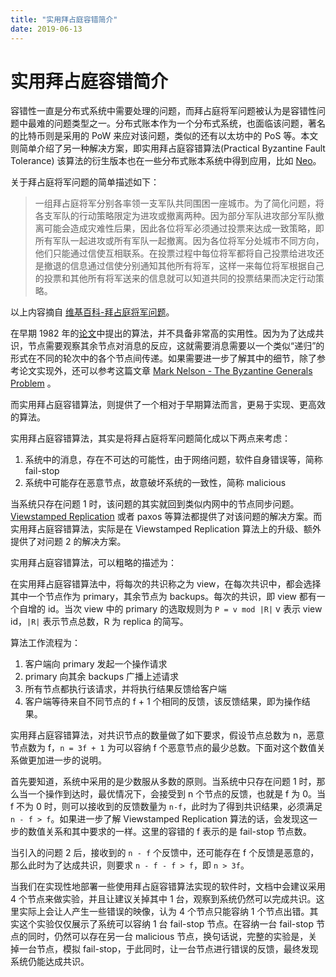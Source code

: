 ```yaml
---
title: "实用拜占庭容错简介"
date: 2019-06-13
---
```

# 实用拜占庭容错简介

容错性一直是分布式系统中需要处理的问题，而拜占庭将军问题被认为是容错性问题中最难的问题类型之一。分布式账本作为一个分布式系统，也面临该问题，著名的比特币则是采用的 PoW 来应对该问题，类似的还有以太坊中的 PoS 等。本文则简单介绍了另一种解决方案，即实用拜占庭容错算法(Practical Byzantine Fault Tolerance) 该算法的衍生版本也在一些分布式账本系统中得到应用，比如 [Neo](https://neo.org)。

关于拜占庭将军问题的简单描述如下：

> 一组拜占庭将军分别各率领一支军队共同围困一座城市。为了简化问题，将各支军队的行动策略限定为进攻或撤离两种。因为部分军队进攻部分军队撤离可能会造成灾难性后果，因此各位将军必须通过投票来达成一致策略，即所有军队一起进攻或所有军队一起撤离。因为各位将军分处城市不同方向，他们只能通过信使互相联系。在投票过程中每位将军都将自己投票给进攻还是撤退的信息通过信使分别通知其他所有将军，这样一来每位将军根据自己的投票和其他所有将军送来的信息就可以知道共同的投票结果而决定行动策略。

以上内容摘自 [维基百科-拜占庭将军问题](https://zh.wikipedia.org/wiki/%E6%8B%9C%E5%8D%A0%E5%BA%AD%E5%B0%86%E5%86%9B%E9%97%AE%E9%A2%98)。

在早期 1982 年的[论文](https://zh.wikipedia.org/wiki/%E6%8B%9C%E5%8D%A0%E5%BA%AD%E5%B0%86%E5%86%9B%E9%97%AE%E9%A2%98#cite_note-BGP_Paper-1)中提出的算法，并不具备非常高的实用性。因为为了达成共识，节点需要观察其余节点对消息的反应，这就需要消息需要以一个类似“递归”的形式在不同的轮次中的各个节点间传递。如果需要进一步了解其中的细节，除了参考论文实现外，还可以参考这篇文章 [Mark Nelson - The Byzantine Generals Problem](https://marknelson.us/posts/2007/07/23/byzantine.html) 。

而实用拜占庭容错算法，则提供了一个相对于早期算法而言，更易于实现、更高效的算法。

实用拜占庭容错算法，其实是将拜占庭将军问题简化成以下两点来考虑：

1. 系统中的消息，存在不可达的可能性，由于网络问题，软件自身错误等，简称 fail-stop
2. 系统中可能存在恶意节点，故意破坏系统的一致性，简称 malicious

当系统只存在问题  1 时，该问题的其实就回到类似内网中的节点同步问题。[Viewstamped Replication](http://pmg.csail.mit.edu/papers/vr-revisited.pdf) 或者 paxos 等算法都提供了对该问题的解决方案。而实用拜占庭容错算法，实际是在 Viewstamped Replication 算法上的升级、额外提供了对问题  2 的解决方案。

实用拜占庭容错算法，可以粗略的描述为：

在实用拜占庭容错算法中，将每次的共识称之为 view，在每次共识中，都会选择其中一个节点作为 primary，其余节点为 backups。每次的共识，即 view 都有一个自增的 id。当次 view 中的 primary 的选取规则为 `P = v mod |R|` v 表示 view id，`|R|` 表示节点总数，R 为 replica 的简写。

算法工作流程为：

1. 客户端向 primary 发起一个操作请求
2. primary 向其余 backups 广播上述请求
3. 所有节点都执行该请求，并将执行结果反馈给客户端
4. 客户端等待来自不同节点的 f + 1 个相同的反馈，该反馈结果，即为操作结果。

实用拜占庭容错算法，对共识节点的数量做了如下要求，假设节点总数为 n，恶意节点数为 f，`n = 3f + 1` 为可以容纳 f 个恶意节点的最少总数。下面对这个数值关系做更加进一步的说明。

首先要知道，系统中采用的是少数服从多数的原则。当系统中只存在问题 1 时，那么当一个操作到达时，最优情况下，会接受到 n 个节点的反馈，也就是 f 为 0。当 f 不为 0 时，则可以接收到的反馈数量为 `n-f`，此时为了得到共识结果，必须满足 `n - f > f`。如果进一步了解 Viewstamped Replication 算法的话，会发现这一步的数值关系和其中要求的一样。这里的容错的 f 表示的是 fail-stop 节点数。

当引入的问题 2 后，接收到的 `n - f` 个反馈中，还可能存在 f 个反馈是恶意的，那么此时为了达成共识，则要求 `n - f - f > f`，即 `n > 3f`。

当我们在实现性地部署一些使用拜占庭容错算法实现的软件时，文档中会建议采用 4 个节点来做实验，并且让建议关掉其中 1 台，观察到系统仍然可以完成共识。这里实际上会让人产生一些错误的映像，认为 4 个节点只能容纳 1 个节点出错。其实这个实验仅仅展示了系统可以容纳 1 台 fail-stop 节点。在容纳一台 fail-stop 节点的同时，仍然可以存在另一台 malicious 节点，换句话说，完整的实验是，关掉一台节点，模拟 fail-stop，于此同时，让一台节点进行错误的反馈，最终发现系统仍能达成共识。